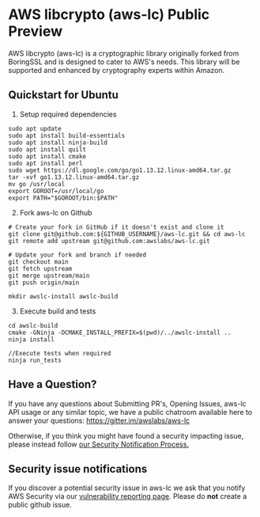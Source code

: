 # AWS libcrypto (aws-lc) Public Preview

AWS libcrypto (aws-lc) is a cryptographic library originally forked from BoringSSL and is designed to cater to AWS's needs.  This library will be supported and enhanced by cryptography experts within Amazon.

## Quickstart for Ubuntu
1. Setup required dependencies
```
sudo apt update
sudo apt install build-essentials
sudo apt install ninja-build
sudo apt install quilt
sudo apt install cmake
sudo apt install perl
sudo wget https://dl.google.com/go/go1.13.12.linux-amd64.tar.gz
tar -xvf go1.13.12.linux-amd64.tar.gz
mv go /usr/local
export GOROOT=/usr/local/go
export PATH="$GOROOT/bin:$PATH"
```
2. Fork aws-lc on Github
```
# Create your fork in GitHub if it doesn't exist and clone it
git clone git@github.com:${GITHUB_USERNAME}/aws-lc.git && cd aws-lc
git remote add upstream git@github.com:awslabs/aws-lc.git

# Update your fork and branch if needed
git checkout main
git fetch upstream
git merge upstream/main
git push origin/main

mkdir awslc-install awslc-build
```
3. Execute build and tests
```
cd awslc-build
cmake -GNinja -DCMAKE_INSTALL_PREFIX=$(pwd)/../awslc-install ..
ninja install

//Execute tests when required
ninja run_tests

```

## Have a Question?
If you have any questions about Submitting PR's, Opening Issues, aws-lc API usage or any similar topic, we have a public chatroom available here to answer your questions: https://gitter.im/awslabs/aws-lc

Otherwise, if you think you might have found a security impacting issue, please instead follow [our Security Notification Process.](#security-issue-notifications)

## Security issue notifications
If you discover a potential security issue in aws-lc we ask that you notify
AWS Security via our [vulnerability reporting page](http://aws.amazon.com/security/vulnerability-reporting/). Please do **not** create a public github issue. 
